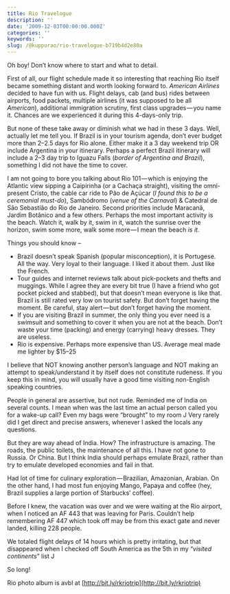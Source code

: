 ```yaml
---
title: Rio Travelogue
description: ''
date: '2009-12-03T00:00:00.000Z'
categories: ''
keywords: ''
slug: /@kuppurao/rio-travelogue-b719b4d2e80a
---
```


Oh boy! Don’t know where to start and what to detail.

First of all, our flight schedule made it so interesting that reaching Rio itself became something distant and worth looking forward to. _American Airlines_ decided to have fun with us. Flight delays, cab (and bus) rides between airports, food packets, multiple airlines (it was supposed to be all _American_), additional immigration scrutiny, first class upgrades — you name it. Chances are we experienced it during this 4-days-only trip.

But none of these take away or diminish what we had in these 3 days. Well, actually let me tell you. If Brazil is in your tourism agenda, don’t ever budget more than 2–2.5 days for Rio alone. Either make it a 3 day weekend trip OR include Argentina in your itinerary. Perhaps a perfect Brazil itinerary will include a 2–3 day trip to Iguazu Falls (_border of Argentina and Brazil_), something I did not have the time to cover.

I am not going to bore you talking about Rio 101 — which is enjoying the Atlantic view sipping a Caipirinha (or a Cachaça straight), visiting the omni-present Cristo, the cable car ride to Pão de Açúcar (_I found this to be a ceremonial must-do_), Sambódromo (_venue of the Carnaval_) & Catedral de São Sebastião do Rio de Janeiro. Second priorities include Maracanã, Jardim Botânico and a few others. Perhaps the most important activity is the beach. Watch it, walk by it, swim in it, watch the sunrise over the horizon, swim some more, walk some more — I mean the beach _is it_.

Things you should know –

*   Brazil doesn’t speak Spanish (popular misconception), it is Portugese. All the way. Very loyal to their language. I liked it about them. Just like the French.
*   Tour guides and internet reviews talk about pick-pockets and thefts and muggings. While I agree they are every bit true (I have a friend who got pocket picked and stabbed), but that doesn’t mean everyone is like that. Brazil is still rated very low on tourist safety. But don’t forget having the moment. Be careful, stay alert — but don’t forget having the moment.
*   If you are visiting Brazil in summer, the only thing you ever need is a swimsuit and something to cover it when you are not at the beach. Don’t waste your time (packing) and energy (carrying) heavy dresses. They are useless.
*   Rio is expensive. Perhaps more expensive than US. Average meal made me lighter by $15–25

I believe that NOT knowing another person’s language and NOT making an attempt to speak/understand it by itself does not constitute rudeness. If you keep this in mind, you will usually have a good time visiting non-English speaking countries.

People in general are assertive, but not rude. Reminded me of India on several counts. I mean when was the last time an actual person called you for a wake-up call? Even my bags were “brought” to my room J Very rarely did I get direct and precise answers, whenever I asked the locals any questions.

But they are way ahead of India. How? The infrastructure is amazing. The roads, the public toilets, the maintenance of all this. I have not gone to Russia. Or China. But I think India should perhaps emulate Brazil, rather than try to emulate developed economies and fail in that.

Had lot of time for culinary exploration — Brazilian, Amazonian, Arabian. On the other hand, I had most fun enjoying Mango, Papaya and coffee (hey, Brazil supplies a large portion of Starbucks’ coffee).

Before I knew, the vacation was over and we were waiting at the Rio airport, when I noticed an AF 443 that was leaving for Paris. Couldn’t help remembering AF 447 which took off may be from this exact gate and never landed, killing 228 people.

We totaled flight delays of 14 hours which is pretty irritating, but that disappeared when I checked off South America as the 5th in my “_visited continents_” list J

So long!

Rio photo album is avbl at [http://bit.ly/rkriotrip](http://bit.ly/rkriotrip)